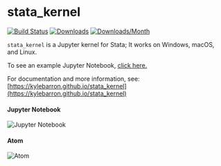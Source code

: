 # stata_kernel

[![Build Status](https://travis-ci.org/kylebarron/stata_kernel.svg?branch=master)](https://travis-ci.org/kylebarron/stata_kernel) [![Downloads](https://pepy.tech/badge/stata-kernel)](https://pepy.tech/project/stata-kernel) [![Downloads/Month](https://pepy.tech/badge/stata-kernel/month)](https://pepy.tech/project/stata-kernel)

`stata_kernel` is a Jupyter kernel for Stata; It works on Windows, macOS, and
Linux.

To see an example Jupyter Notebook, [click here.](https://nbviewer.jupyter.org/github/kylebarron/stata_kernel/blob/master/examples/Example.ipynb)

For documentation and more information, see: [https://kylebarron.github.io/stata_kernel](https://kylebarron.github.io/stata_kernel)

#### Jupyter Notebook
![Jupyter Notebook](https://raw.githubusercontent.com/kylebarron/stata_kernel/master/docs/src/img/jupyter_notebook_example.gif)

#### Atom
![Atom](https://raw.githubusercontent.com/kylebarron/stata_kernel/master/docs/src/img/stata_kernel_example.gif)
